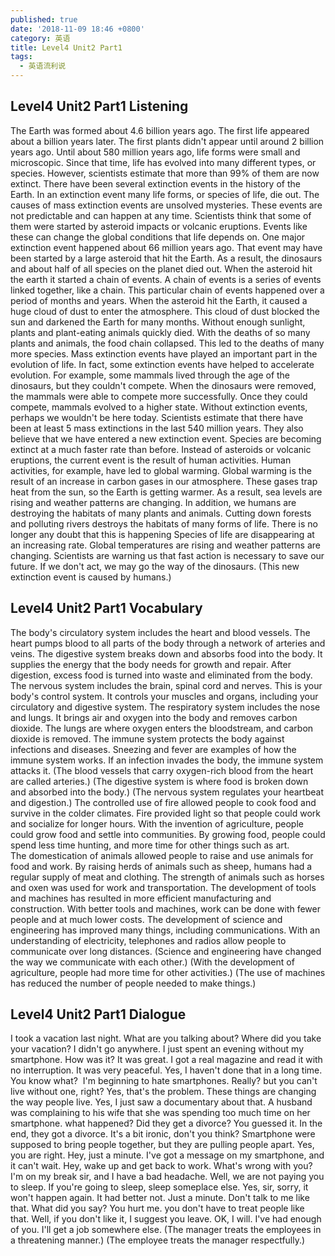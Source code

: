 ```yaml
---
published: true
date: '2018-11-09 18:46 +0800'
category: 英语
title: Level4 Unit2 Part1
tags:
  - 英语流利说
---
```

## Level4 Unit2 Part1 Listening
The Earth was formed about 4.6 billion years ago.
The first life appeared about a billion years later.
The first plants didn't appear until around 2 billion years ago.
Until about 580 million years ago, life forms were small and microscopic.
Since that time, life has evolved into many different types, or species.
However, scientists estimate that more than 99% of them are now extinct.
There have been several extinction events in the history of the Earth.
In an extinction event many life forms, or species of life, die out.
The causes of mass extinction events are unsolved mysteries.
These events are not predictable and can happen at any time.
Scientists think that some of them were started by asteroid impacts or volcanic eruptions.
Events like these can change the global conditions that life depends on.
One major extinction event happened about 66 million years ago.
That event may have been started by a large asteroid that hit the Earth.
As a result, the dinosaurs and about half of all species on the planet died out.
When the asteroid hit the earth it started a chain of events.
A chain of events is a series of events linked together, like a chain.
This particular chain of events happened over a period of months and years.
When the asteroid hit the Earth, it caused a huge cloud of dust to enter the atmosphere.
This cloud of dust blocked the sun and darkened the Earth for many months.
Without enough sunlight, plants and plant-eating animals quickly died.
With the deaths of so many plants and animals, the food chain collapsed.
This led to the deaths of many more species.
Mass extinction events have played an important part in the evolution of life.
In fact, some extinction events have helped to accelerate evolution.
For example, some mammals lived through the age of the dinosaurs, but they couldn't compete.
When the dinosaurs were removed, the mammals were able to compete more successfully.
Once they could compete, mammals evolved to a higher state.
Without extinction events, perhaps we wouldn't be here today.
Scientists estimate that there have been at least 5 mass extinctions in the last 540 million years.
They also believe that we have entered a new extinction event.
Species are becoming extinct at a much faster rate than before.
Instead of asteroids or volcanic eruptions, the current event is the result of human activities.
Human activities, for example, have led to global warming.
Global warming is the result of an increase in carbon gases in our atmosphere.
These gases trap heat from the sun, so the Earth is getting warmer.
As a result, sea levels are rising and weather patterns are changing.
In addition, we humans are destroying the habitats of many plants and animals.
Cutting down forests and polluting rivers destroys the habitats of many forms of life.
There is no longer any doubt that this is happening
Species of life are disappearing at an increasing rate.
Global temperatures are rising and weather patterns are changing.
Scientists are warning us that fast action is necessary to save our future.
If we don't act, we may go the way of the dinosaurs.
(This new extinction event is caused by humans.)
## Level4 Unit2 Part1 Vocabulary
The body's circulatory system includes the heart and blood vessels.
The heart pumps blood to all parts of the body through a network of arteries and veins.
The digestive system breaks down and absorbs food into the body.
It supplies the energy that the body needs for growth and repair.
After digestion, excess food is turned into waste and eliminated from the body.
The nervous system includes the brain, spinal cord and nerves.
This is your body's control system.
It controls your muscles and organs, including your circulatory and digestive system.
The respiratory system includes the nose and lungs.
It brings air and oxygen into the body and removes carbon dioxide.
The lungs are where oxygen enters the bloodstream, and carbon dioxide is removed.
The immune system protects the body against infections and diseases.
Sneezing and fever are examples of how the immune system works.
If an infection invades the body, the immune system attacks it.
(The blood vessels that carry oxygen-rich blood from the heart are called arteries.)
(The digestive system is where food is broken down and absorbed into the body.)
(The nervous system regulates your heartbeat and digestion.)
The controlled use of fire allowed people to cook food and survive in the colder climates.
Fire provided light so that people could work and socialize for longer hours.
With the invention of agriculture, people could grow food and settle into communities.
By growing food, people could spend less time hunting, and more time for other things such as art.
The domestication of animals allowed people to raise and use animals for food and work.
By raising herds of animals such as sheep, humans had a regular supply of meat and clothing.
The strength of animals such as horses and oxen was used for work and transportation.
The development of tools and machines has resulted in more efficient manufacturing and construction.
With better tools and machines, work can be done with fewer people and at much lower costs.
The development of science and engineering has improved many things, including communications.
With an understanding of electricity, telephones and radios allow people to communicate over long distances.
(Science and engineering have changed the way we communicate with each other.)
(With the development of agriculture, people had more time for other activities.)
(The use of machines has reduced the number of people needed to make things.)
## Level4 Unit2 Part1 Dialogue
I took a vacation last night.
What are you talking about?
Where did you take your vacation?
I didn't go anywhere.
I just spent an evening without my smartphone.
How was it?
It was great. I got a real magazine and read it with no interruption.
It was very peaceful.
Yes, I haven't done that in a long time.
You know what? 
I'm beginning to hate smartphones.
Really? but you can't live without one, right?
Yes, that's the problem.
These things are changing the way people live.
Yes, I just saw a documentary about that.
A husband was complaining to his wife that she was spending too much time on her smartphone.
what happened? Did they get a divorce?
You guessed it. In the end, they got a divorce.
It's a bit ironic, don't you think?
Smartphone were supposed to bring people together, but they are pulling people apart.
Yes, you are right.
Hey, just a minute. I've got a message on my smartphone, and it can't wait.
Hey, wake up and get back to work.
What's wrong with you?
I'm on my break sir, and I have a bad headache.
Well, we are not paying you to sleep.
If you're going to sleep, sleep someplace else.
Yes, sir, sorry, it won't happen again.
It had better not.
Just a minute.
Don't talk to me like that.
What did you say?
You hurt me. you don't have to treat people like that.
Well, if you don't like it, I suggest you leave.
OK, I will. I've had enough of you.
I'll get a job somewhere else.
(The manager treats the employees in a threatening manner.)
(The employee treats the manager respectfully.)

